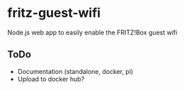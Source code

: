 # fritz-guest-wifi
Node.js web app to easily enable the FRITZ!Box guest wifi


## ToDo
- Documentation (standalone, docker, pi)
- Upload to docker hub?